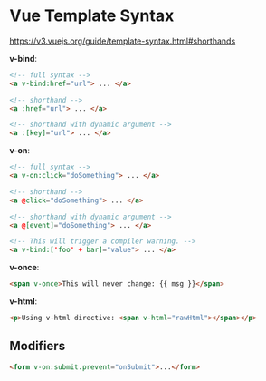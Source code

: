 # Vue Template Syntax

https://v3.vuejs.org/guide/template-syntax.html#shorthands

**v-bind**:

```html
<!-- full syntax -->
<a v-bind:href="url"> ... </a>

<!-- shorthand -->
<a :href="url"> ... </a>

<!-- shorthand with dynamic argument -->
<a :[key]="url"> ... </a>
```

**v-on**:

```html
<!-- full syntax -->
<a v-on:click="doSomething"> ... </a>

<!-- shorthand -->
<a @click="doSomething"> ... </a>

<!-- shorthand with dynamic argument -->
<a @[event]="doSomething"> ... </a>
```

```html
<!-- This will trigger a compiler warning. -->
<a v-bind:['foo' + bar]="value"> ... </a>
```

**v-once**:

```html
<span v-once>This will never change: {{ msg }}</span>
```

**v-html**:

```html
<p>Using v-html directive: <span v-html="rawHtml"></span></p>
```

## Modifiers

```html
<form v-on:submit.prevent="onSubmit">...</form>
```
